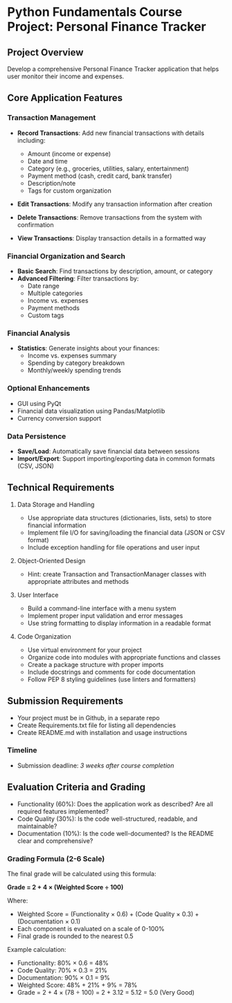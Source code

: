 # Python Fundamentals Course Project: Personal Finance Tracker

## Project Overview

Develop a comprehensive Personal Finance Tracker application that helps user monitor their income and expenses.

## Core Application Features

### Transaction Management

- **Record Transactions**: Add new financial transactions with details including:
  - Amount (income or expense)
  - Date and time
  - Category (e.g., groceries, utilities, salary, entertainment)
  - Payment method (cash, credit card, bank transfer)
  - Description/note
  - Tags for custom organization

- **Edit Transactions**: Modify any transaction information after creation

- **Delete Transactions**: Remove transactions from the system with confirmation

- **View Transactions**: Display transaction details in a formatted way

### Financial Organization and Search

- **Basic Search**: Find transactions by description, amount, or category
- **Advanced Filtering**: Filter transactions by:
  - Date range
  - Multiple categories
  - Income vs. expenses
  - Payment methods
  - Custom tags

### Financial Analysis

- **Statistics**: Generate insights about your finances:
  - Income vs. expenses summary
  - Spending by category breakdown
  - Monthly/weekly spending trends

### Optional Enhancements

- GUI using PyQt
- Financial data visualization using Pandas/Matplotlib
- Currency conversion support

### Data Persistence

- **Save/Load**: Automatically save financial data between sessions
- **Import/Export**: Support importing/exporting data in common formats (CSV, JSON)

## Technical Requirements

1. Data Storage and Handling
    - Use appropriate data structures (dictionaries, lists, sets) to store financial information
    - Implement file I/O for saving/loading the financial data (JSON or CSV format)
    - Include exception handling for file operations and user input

1. Object-Oriented Design
    - Hint: create Transaction and TransactionManager classes with appropriate attributes and methods

1. User Interface
    - Build a command-line interface with a menu system
    - Implement proper input validation and error messages
    - Use string formatting to display information in a readable format

1. Code Organization
    - Use virtual environment for your project
    - Organize code into modules with appropriate functions and classes
    - Create a package structure with proper imports
    - Include docstrings and comments for code documentation
    - Follow PEP 8 styling guidelines (use linters and formatters)

## Submission Requirements

- Your project must be in Github, in a separate repo
- Create Requirements.txt file for listing all dependencies
- Create README.md with installation and usage instructions

### Timeline

- Submission deadline: *3 weeks after course completion*

## Evaluation Criteria and Grading

- Functionality (60%): Does the application work as described? Are all required features implemented?
- Code Quality (30%): Is the code well-structured, readable, and maintainable?
- Documentation (10%): Is the code well-documented? Is the README clear and comprehensive?

### Grading Formula (2-6 Scale)

The final grade will be calculated using this formula:

**Grade = 2 + 4 × (Weighted Score ÷ 100)**

Where:

- Weighted Score = (Functionality × 0.6) + (Code Quality × 0.3) + (Documentation × 0.1)
- Each component is evaluated on a scale of 0-100%
- Final grade is rounded to the nearest 0.5

Example calculation:

- Functionality: 80% × 0.6 = 48%
- Code Quality: 70% × 0.3 = 21%
- Documentation: 90% × 0.1 = 9%
- Weighted Score: 48% + 21% + 9% = 78%
- Grade = 2 + 4 × (78 ÷ 100) = 2 + 3.12 = 5.12 = 5.0 (Very Good)
